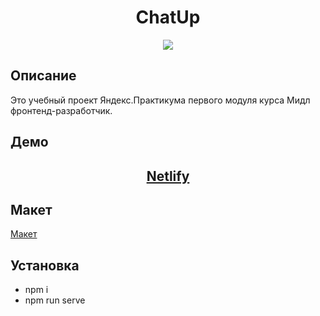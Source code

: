 <h1 align="center">ChatUp</h1>
<p align="center"><img src="https://img.shields.io/badge/nodeJS->=v12.22.10-success.svg" /></p>

## Описание
Это учебный проект Яндекс.Практикума первого модуля курса Мидл фронтенд-разработчик.

## Демо
<h2 align="center"><a href="https://yandex-praktikum-middle-dev-chat.netlify.app">Netlify</a></h2>

## Макет
<a href="https://www.figma.com/file/24EUnEHGEDNLdOcxg7ULwV/Chat">Макет</a>

## Установка
- npm i
- npm run serve
